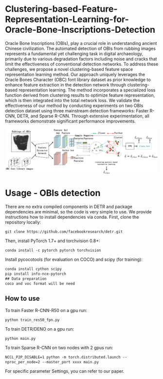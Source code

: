 # Clustering-based-Feature-Representation-Learning-for-Oracle-Bone-Inscriptions-Detection

Oracle Bone Inscriptions (OBIs), play a crucial role in understanding ancient Chinese civilization. The automated detection of OBIs from rubbing images represents a fundamental yet challenging task in digital archaeology, primarily due to various degradation factors including noise and cracks that limit the effectiveness of conventional detection networks.
To address these challenges, we propose a novel clustering-based feature space representation learning method. Our approach uniquely leverages the Oracle Bones Character (OBC) font library dataset as prior knowledge to enhance feature extraction in the detection network through clustering-based representation learning. The method incorporates a specialized loss function derived from clustering results to optimize feature representation, which is then integrated into the total network loss.
We validate the effectiveness of our method by conducting experiments on two OBIs detection dataset using three mainstream detection frameworks: Faster R-CNN, DETR, and Sparse R-CNN. Through extensive experimentation, all frameworks demonstrate significant performance improvements.

![pipline](./pipline.png)


# Usage - OBIs detection
There are no extra compiled components in DETR and package dependencies are minimal,
so the code is very simple to use. We provide instructions how to install dependencies via conda.
First, clone the repository locally:
```
git clone https://github.com/facebookresearch/detr.git
```
Then, install PyTorch 1.7+ and torchvision 0.8+:
```
conda install -c pytorch pytorch torchvision
```
Install pycocotools (for evaluation on COCO) and scipy (for training):
```
conda install cython scipy
pip install info-nce-pytorch
## Data preparation
coco and voc format will be need
```

## How to use
To train Faster R-CNN-R50 on a gpu run:
```
python train_res50_fpn.py 
```
To train DETR/DENO on a gpu run:
```
python main.py
```
To train Sparse R-CNN on two nodes with 2 gpus run:
```
NCCL_P2P_DISABLE=1 python -m torch.distributed.launch --nproc_per_node=2 --master_port xxxx main.py
```
For specific parameter Settings, you can refer to our paper.
